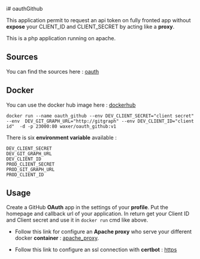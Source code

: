 i# oauthGithub

This application permit to request an api token on fully fronted app without **expose** your CLIENT_ID and CLIENT_SECRET by acting like a **proxy**.

This is a php application running on apache.

## Sources

You can find the sources here : [oauth](https://github.com/Bulliby/oauthGithub)

## Docker

You can use the docker hub image here : [dockerhub](https://hub.docker.com/r/waxer/oauth_github)

```shell
docker run --name oauth_github --env DEV_CLIENT_SECRET="client secret" --env  DEV_GIT_GRAPH_URL="http://gitgraph" --env DEV_CLIENT_ID="client id"  -d -p 23000:80 waxer/oauth_github:v1
```

There is six **environment variable** available :

```shell
DEV_CLIENT_SECRET
DEV_GIT_GRAPH_URL
DEV_CLIENT_ID
PROD_CLIENT_SECRET
PROD_GIT_GRAPH_URL
PROD_CLIENT_ID
```

## Usage

Create a GitHub **OAuth** app in the settings of your **profile**. Put the homepage and callback url of your application. In return get your Client ID and Client secret and use it in `docker run` cmd like above.

- Follow this link for configure an **Apache proxy** who serve your different docker **container** : [apache_proxy](https://github.com/Bulliby/development/blob/master/web-server.md).

- Follow this link to configure an ssl connection with **certbot** : [https](https://github.com/Bulliby/development/blob/master/certbot.md)


